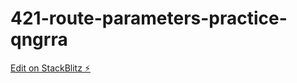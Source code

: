 # 421-route-parameters-practice-qngrra

[Edit on StackBlitz ⚡️](https://stackblitz.com/edit/421-route-parameters-practice-qngrra)